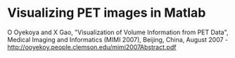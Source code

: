 # Visualizing PET images in Matlab

O Oyekoya and X Gao, "Visualization of Volume Information from PET Data", Medical Imaging and Informatics (MIMI 2007), Beijing, China, August 2007 - http://ooyekoy.people.clemson.edu/mimi2007Abstract.pdf